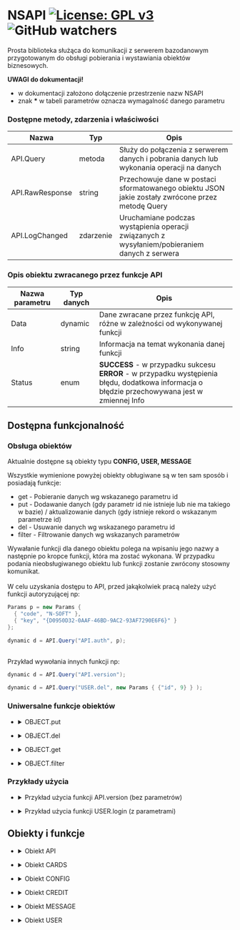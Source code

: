 # NSAPI [![License: GPL v3](https://img.shields.io/badge/License-GPLv3-blue.svg)](https://www.gnu.org/licenses/gpl-3.0) ![GitHub watchers](https://img.shields.io/github/watchers/mnatanek/nsapi?style=social)

Prosta biblioteka służąca do komunikacji z serwerem bazodanowym przygotowanym do obsługi pobierania i wystawiania obiektów biznesowych.

**UWAGI do dokumentacji!**
* w dokumentacji założono dołączenie przestrzenie nazw NSAPI
* znak __*__ w tabeli parametrów oznacza wymagalność danego parametru

### Dostępne metody, zdarzenia i właściwości

  Nazwa           | Typ       | Opis
  --------------- | --------- | ----------------
  API.Query       | metoda    | Służy do połączenia z serwerem danych i pobrania danych lub wykonania operacji na danych 
  API.RawResponse | string    | Przechowuje dane w postaci sformatowanego obiektu JSON jakie zostały zwrócone przez metodę Query
  API.LogChanged  | zdarzenie | Uruchamiane podczas wystąpienia operacji związanych z wysyłaniem/pobieraniem danych z serwera

### Opis obiektu zwracanego przez funkcje API

Nazwa parametru | Typ danych | Opis
--------------- | ---------- | ----
Data | dynamic | Dane zwracane przez funkcję API, różne w zależności od wykonywanej funkcji
Info | string | Informacja na temat wykonania danej funkcji
Status | enum | **SUCCESS** - w przypadku sukcesu<br> **ERROR** - w przypadku występienia błędu, dodatkowa informacja o błędzie przechowywana jest w zmiennej Info

## Dostępna funkcjonalność

### Obsługa obiektów

Aktualnie dostępne są obiekty typu **CONFIG, USER, MESSAGE**

Wszystkie wymienione powyżej obiekty obługiwane są w ten sam sposób i posiadają funkcje:
* get - Pobieranie danych wg wskazanego parametru id
* put - Dodawanie danych (gdy parametr id nie istnieje lub nie ma takiego w bazie) / aktualizowanie danych (gdy istnieje rekord o wskazanym parametrze id)
* del - Usuwanie danych wg wskazanego parametru id
* filter - Filtrowanie danych wg wskazanych parametrów

Wywałanie funkcji dla danego obiektu polega na wpisaniu jego nazwy a następnie po kropce funkcji, która ma zostać wykonana. W przypadku podania nieobsługiwanego obiektu lub funkcji zostanie zwrócony stosowny komunikat.
<br>
<br>W celu uzyskania dostępu to API, przed jakąkolwiek pracą należy użyć funkcji autoryzującej np:

  ```cs
  Params p = new Params { 
    { "code", "N-SOFT" }, 
    { "key", "{D0950D32-0AAF-46BD-9AC2-93AF7290E6F6}" }
  };
    
  dynamic d = API.Query("API.auth", p);
  ```
  
  <br>Przykład wywołania innych funkcji np:
  
  ```cs
  dynamic d = API.Query("API.version");
  ```
  
  ```cs
  dynamic d = API.Query("USER.del", new Params { {"id", 9} } );
  ```

### Uniwersalne funkcje obiektów

+ <details><summary>OBJECT.put</summary>

  Dodaje nowy lub edytuje istniejący obiekt o ścisle określonych parametrach. Parametry dla każdego obiektu są szczegółowo opisane w niniejszej dokumentacji w sekcji **Obiekty i funkcje**. Warunkiem edycji jest podanie parametru o nazwie *id*

</details>

+ <details><summary>OBJECT.del</summary>

  Usuwa istniejący obiekt o ścisle określonym parametrze o nazwie *id*.
  
</details>

+ <details><summary>OBJECT.get</summary>

  Zwraca istniejący obiekt o ścisle określonym parametrze o nazwie *id*.
    
</details>

+ <details><summary>OBJECT.filter</summary>
  
  Pobieranie danych z nałożonym filtrowaniem, sortowaniem i limitowaniem.<br>
  Ogólnie zasady są takie same jak w MySQL
  
  *Obiekt oczekiwany:*
  
  Nazwa parametru | Typ danych | Opis
  --------------- | ---------- | ----
  where | Params | Parametry wyszukiwania, gdzie <br> *Name* = "nazwa parametru" <br> *Value* = "operator wartość"<br>np: *{ "id", "> 3" }*
  limit | int | Ile rekodrów ma zwracać (domyslnie 1000)<br>np: *10*
  offset | int | Od którego ma zacząć zwracać (domyślnie 0)<br>np: *0*
  order | string[] | Lista parametrów w kolejności sortowania łącznie z kierunkiem sortowania<br>np: *["id ASC", "firstname DESC"]*

</details>

### Przykłady użycia

+ <details><summary>Przykład użycia funkcji API.version (bez parametrów)</summary>

  ```cs
  dynamic d = API.Query("API.version");
  ```
  
  Zwrócona zawartość
  
  ```json
  {
      "Data": "",
      "Info": "NS API v. 1.0.0",
      "Status": "OK"
  }
  ```

</details>
    
+ <details><summary>Przykład użycia funkcji USER.login (z parametrami)</summary>

  ```cs
  Params p = new Params {
      { "username", "jan" },
      { "password", "pass1234" }
  };
  
  dynamic d = API.Query("USER.login", p);
  ```
  
  Zwrócona zawartość
  
  ```json
  {
    "Data": [{
        "Id": "2",
        "Username": "jan",
        "Password": "pass1234"
    }],
    "Info": "",
    "Status": "SUCCESS"
  }
  ```
    
</details>

## Obiekty i funkcje

+ <details><summary>Obiekt API</summary>
  
  ### Dostępne funkcje: 
  
  <details><summary>API.version</summary>
    
    Zwraca informacje o aktualnie używanej wersji API  
    
  </details>
  
  <details><summary>API.auth</summary>
    
    Uzyskuje dostęp do API
    
    *Obiekt oczekiwany:*
    
    Nazwa parametru | Typ danych | Opis
    --------------- | ---------- | ----
    code | string | Kod użytkownika przyznany w trakcie udzialania licencji dostępowej
    key | string | Klucz przyznany w trakcie udzialania licencji dostępowej
    
  </details>
  
</details>

+ <details><summary>Obiekt CARDS</summary>

  ### Struktura

  Nazwa parametru | Typ danych | Opis
  --------------- | ---------- | ----
  id | int | Identyfikator karty
  userid | int | Identyfikator użytkownika
  no | string | Numer karty kredytowej
  expirationdate | datetime | Data i czas wygaśnięcia w formacie: RRRR-MM-DD GG:MM:SS
  type | tinyint | Typ karty
  status | tinyint | Status karty
  pin | int | Pin do karty
  bankno | string | Numer konta bankowego
  ballance | double | Saldo karty

</details>

+ <details><summary>Obiekt CONFIG</summary>

  ### Struktura

  Nazwa parametru | Typ danych | Opis
  --------------- | ---------- | ----
  id | int | Identyfikator
  type | string | Rodzaj informacji
  name | string | Nazwa ustawienia
  value | string | Wartość

</details>

+ <details><summary>Obiekt CREDIT</summary>

  ### Struktura

  Nazwa parametru | Typ danych | Opis
  --------------- | ---------- | ----
  id | int | Identyfikator
  type | string | Rodzaj kredytu
  startdate | string | Data i czas uruchomienia w formacie: RRRR-MM-DD GG:MM:SS
  expirationdate | datetime | Data i czas wygaśnięcia w formacie: RRRR-MM-DD GG:MM:SS
  userid1 | int | Identyfikator użytkownika 1 (relacja do obiektu USERS)
  userid2 | int | Identyfikator użytkownika 2 (relacja do obiektu USERS)
  ballance | double | Kwota kredytu

</details>

+ <details><summary>Obiekt MESSAGE</summary>

  ### Struktura

  Nazwa parametru | Typ danych | Opis
  --------------- | ---------- | ----
  id | int | Identyfikator użytkownika
  type | string | Rodzaj wiadomości
  text | string | Treść wiadomości
  subject | string | Temat rozmowy
  userid | int | Identyfikator użytkownika
  useridfriend | int | Identyfikator użytkownika friend
  status | bool | Status
  date | string | Data i czas wysłania informacji w formacie: RRRR-MM-DD GG:MM:SS
  
</details>

+ <details><summary>Obiekt USER</summary>

  ### Struktura

  Nazwa parametru | Typ danych | Opis
  --------------- | ---------- | ----
  id | int | Identyfikator użytkownika
  type | int | Typ użytkownika <br> *0 - USER* <br> *1 - EMPLOYEE (wartość domyślna)* <br> *2 - SUPER ADMIN*
  username | string | Nazwa użytkownika
  password | string | Hasło użytkownika
  firstname | string | Imię
  lastname | string | Nazwisko
  email | string | Adres e-mail
  pesel | string | Pesel
  pin | string | Pin
  phone | string | Telefon
  street | string | Ulica
  city | string | Miejscowość
  postcode | string | Kod pocztowy
  status | tinyint | Status konta
  ballance | double | Saldo konta
  valute | int | Waluta
  
  ### Dostępne funkcje:
  
  + <details><summary>USER.login</summary>

    weryfikacja danych logowania

    *Obiekt oczekiwany:*

    Nazwa parametru | Typ danych | Opis
    --------------- | ---------- | ----
    username * | string | Nazwa użytkownika
    password * | string | Hasło użytkownika

  </details>

</details>
